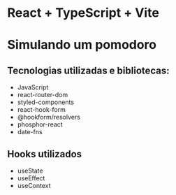 # React + TypeScript + Vite

# Simulando um pomodoro
## Tecnologias utilizadas e bibliotecas:
- JavaScript
- react-router-dom
- styled-components
- react-hook-form
- @hookform/resolvers
- phosphor-react
- date-fns

## Hooks utilizados
- useState
- useEffect
- useContext
